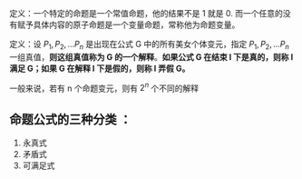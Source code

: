 定义：一个特定的命题是一个常值命题，他的结果不是 1 就是 0. 而一个任意的没有赋予具体内容的原子命题是一个变量命题，常称他为命题变量。

定义：设 $P_{1},P_{2},\dots P_{n}$ 是出现在公式 G 中的所有美女个体变元，指定 $P_{1},P_{2},\dots P_{n}$ 一组真值，**则这组真值称为 G 的一个解释**。**如果公式 G 在结束 I 下是真的，则称 I 满足 G；如果 G 在解释 I 下是假的，则称 I 弄假 G。**

一般来说，若有 n 个命题变元，则有 $2^n$ 个不同的解释

## 命题公式的三种分类 ：
1. 永真式
2. 矛盾式
3. 可满足式

